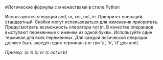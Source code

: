 #Логические формулы с множествами в стиле Python


Используются операции and, or, xor, not, in.
Приоритет операций стандартный. Скобки могут использоваться для изменения приоритета. Предусмотреть возможность оператора not in.
В качестве операндов выступают переменные с именем из одной буквы. Используйте один терминал для всех переменных. Для каждой логической операции должен быть заведен один терминал (не три ‘a’, ‘n’,
‘d’ для and).

_Пример: (a in b) or (c not in b)_

